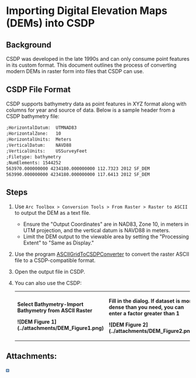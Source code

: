 # Importing Digital Elevation Maps (DEMs) into CSDP

## Background

CSDP was developed in the late 1990s and can only consume point features in its custom format. This document outlines the process of converting modern DEMs in raster form into files that CSDP can use.

## CSDP File Format

CSDP supports bathymetry data as point features in XYZ format along with columns for year and source of data. Below is a sample header from a CSDP bathymetry file:

```
;HorizontalDatum:  UTMNAD83
;HorizontalZone:   10
;HorizontalUnits:  Meters
;VerticalDatum:    NAVD88
;VerticalUnits:    USSurveyFeet
;Filetype: bathymetry
;NumElements: 1544252
563970.000000000 4234180.000000000 112.7323 2012 SF_DEM
563990.000000000 4234180.000000000 117.6413 2012 SF_DEM
```

## Steps

1. Use `Arc Toolbox > Conversion Tools > From Raster > Raster to ASCII` to output the DEM as a text file.
   - Ensure the "Output Coordinates" are in NAD83, Zone 10, in meters in UTM projection, and the vertical datum is NAVD88 in meters.
   - Limit the DEM output to the viewable area by setting the "Processing Extent" to "Same as Display."
2. Use the program [ASCIIGridToCSDPConverter](https://github.com/CADWRDeltaModeling/csdp/blob/master/csdp/resources/ASCIIGridToCSDPConverter.exe) to convert the raster ASCII file to a CSDP-compatible format.
3. Open the output file in CSDP.
4. You can also use the CSDP:

    <table class="confluenceTable">
    <tbody>
    <tr class="header">
    <th class="confluenceTh"><div class="content-wrapper">
    <p>Select Bathymetry-Import Bathymetry from ASCII Raster</p>
    <p>![DEM Figure 1](../attachments/DEM_Figure1.png)</p>
    </div></th>
    <th class="confluenceTh"><div class="content-wrapper">
    <p>Fill in the dialog. If dataset is more dense than you need, you can
    enter a factor greater than 1</p>
    <p>![DEM Figure 2](../attachments/DEM_Figure2.png)</p>
    </div></th>
    </tr>
    &#10;</tbody>
    </table>

## Attachments:

![Bullet Blue Icon](../attachments/Bullet_Blue_Icon.gif)
